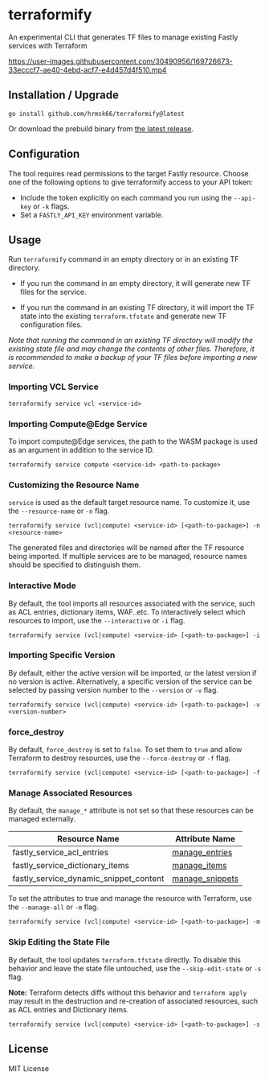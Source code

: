 # terraformify

An experimental CLI that generates TF files to manage existing Fastly services with Terraform

https://user-images.githubusercontent.com/30490956/169726673-33ecccf7-ae40-4ebd-acf7-e4d457d4f510.mp4

## Installation / Upgrade

```
go install github.com/hrmsk66/terraformify@latest
```

Or download the prebuild binary from [the latest release](https://github.com/hrmsk66/terraformify/releases/latest).

## Configuration

The tool requires read permissions to the target Fastly resource.
Choose one of the following options to give terraformify access to your API token:

- Include the token explicitly on each command you run using the `--api-key` or `-k` flags.
- Set a `FASTLY_API_KEY` environment variable.

## Usage

Run `terraformify` command in an empty directory or in an existing TF directory.

- If you run the command in an empty directory, it will generate new TF files for the service.

- If you run the command in an existing TF directory, it will import the TF state into the existing `terraform.tfstate` and generate new TF configuration files.

_Note that running the command in an existing TF directory will modify the existing state file and may change the contents of other files. Therefore, it is recommended to make a backup of your TF files before importing a new service._

### Importing VCL Service

```
terraformify service vcl <service-id>
```

### Importing Compute@Edge Service

To import compute@Edge services, the path to the WASM package is used as an argument in addition to the service ID.

```
terraformify service compute <service-id> <path-to-package>
```

### Customizing the Resource Name

`service` is used as the default target resource name. To customize it, use the `--resource-name` or `-n` flag.

```
terraformify service (vcl|compute) <service-id> [<path-to-package>] -n <resource-name>
```

The generated files and directories will be named after the TF resource being imported. If multiple services are to be managed, resource names should be specified to distinguish them.

### Interactive Mode

By default, the tool imports all resources associated with the service, such as ACL entries, dictionary items, WAF..etc. To interactively select which resources to import, use the `--interactive` or `-i` flag.

```
terraformify service (vcl|compute) <service-id> [<path-to-package>] -i
```

### Importing Specific Version

By default, either the active version will be imported, or the latest version if no version is active. Alternatively, a specific version of the service can be selected by passing version number to the `--version` or `-v` flag.

```
terraformify service (vcl|compute) <service-id> [<path-to-package>] -v <version-number>
```

### force_destroy

By default, `force_destroy` is set to `false`. To set them to `true` and allow Terraform to destroy resources, use the `--force-destroy` or `-f` flag.

```
terraformify service (vcl|compute) <service-id> [<path-to-package>] -f
```

### Manage Associated Resources

By default, the `manage_*` attribute is not set so that these resources can be managed externally.

| Resource Name                          | Attribute Name                                                                                                                 |
| -------------------------------------- | ------------------------------------------------------------------------------------------------------------------------------ |
| fastly_service_acl_entries             | [manage_entries](https://registry.terraform.io/providers/fastly/fastly/latest/docs/resources/service_acl_entries)              |
| fastly_service_dictionary_items        | [manage_items](https://registry.terraform.io/providers/fastly/fastly/latest/docs/resources/service_dictionary_items)           |
| fastly_service_dynamic_snippet_content | [manage_snippets](https://registry.terraform.io/providers/fastly/fastly/latest/docs/resources/service_dynamic_snippet_content) |

To set the attributes to true and manage the resource with Terraform, use the `--manage-all` or `-m` flag.

```
terraformify service (vcl|compute) <service-id> [<path-to-package>] -m
```

### Skip Editing the State File

By default, the tool updates `terraform.tfstate` directly. To disable this behavior and leave the state file untouched, use the `--skip-edit-state` or `-s` flag.

**Note:** Terraform detects diffs without this behavior and `terraform apply` may result in the destruction and re-creation of associated resources, such as ACL entries and Dictionary items.

```
terraformify service (vcl|compute) <service-id> [<path-to-package>] -s
```

## License

MIT License
